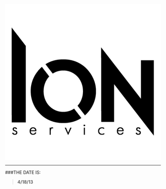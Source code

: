 
![alt text](https://github.com/WulfyWulf/ION/blob/master/ion.png "ION Security Services")
***
###THE DATE IS:
>**4/18/13**
